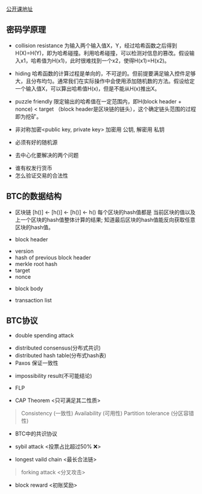 [公开课地址](https://www.bilibili.com/video/BV1Vt411X7JF?p=2&vd_source=45ec08ffb275ecf5a715685d67e52040)

## 密码学原理

* collision resistance
为输入两个输入值X，Y，经过哈希函数之后得到H(X)=H(Y)，即为哈希碰撞。利用哈希碰撞，可以检测对信息的篡改。假设输入x1，哈希值为H(x1)，此时很难找到一个x2，使得H(x1)=H(x2)。
* hiding
哈希函数的计算过程是单向的，不可逆的。但前提要满足输入控件足够大，且分布均匀。通常我们在实际操作中会使用添加随机数的方法。假设给定一个输入值X，可以算出哈希值H(x)，但是不能从H(x)推出X。
* puzzle friendly
限定输出的哈希值在一定范围内，即H(block header + nonce) < target （block header是区块链的链头），这个确定链头范围的过程即为挖矿。

* 非对称加密<public key, private key>
加密用 公钥, 解密用 私钥
- 必须有好的随机源

* 去中心化要解决的两个问题
- 谁有权发行货币
- 怎么验证交易的合法性

## BTC的数据结构

* 区块链
[h()] <- [h()] <- [h()] <- h()
每个区块的hash值都是 当前区块的值以及上一个区块的hash值整体计算的结果; 知道最后区块的hash值能反向获取任意区块的hash值。

* block header
- version
- hash of previous block header
- merkle root hash <merkle tree>
- target
- nonce

* block body
- transaction list

## BTC协议

* double spending attack
- distributed consensus(分布式共识)
- distributed hash table(分布式hash表)
- Paxos 保证一致性

* impossibility result(不可能结论)
- FLP

- CAP Theorem <只可满足其二性质>
> Consistency (一致性)
> Availability (可用性)
> Partition tolerance (分区容错性)

* BTC中的共识协议
- sybil attack <投票占比超过50% ❌>

- longest vaild chain <最长合法链>
> forking attack <分叉攻击>

- block reward <初账奖励>

